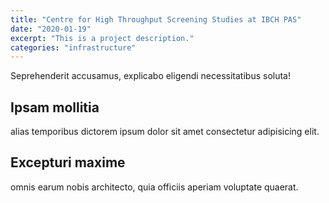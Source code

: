 ```yaml
---
title: "Centre for High Throughput Screening Studies at IBCH PAS"
date: "2020-01-19"
excerpt: "This is a project description."
categories: "infrastructure"
---
```

Seprehenderit accusamus, explicabo eligendi necessitatibus soluta!

## Ipsam mollitia

alias temporibus dictorem ipsum dolor sit amet consectetur adipisicing elit.

## Excepturi maxime

omnis earum nobis architecto, quia officiis aperiam voluptate quaerat.

